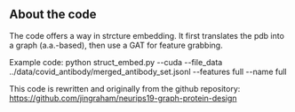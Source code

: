 ## About the code

The code offers a way in strcture embedding. It first translates the pdb into a graph (a.a.-based), then use a GAT for feature grabbing.

Example code:
python struct_embed.py --cuda --file_data ../data/covid_antibody/merged_antibody_set.jsonl --features full --name full

This code is rewritten and originally from the github repository:
https://github.com/jingraham/neurips19-graph-protein-design 
